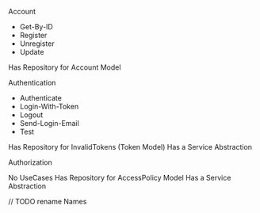 Account

- Get-By-ID
- Register
- Unregister
- Update

Has Repository for Account Model

Authentication

- Authenticate
- Login-With-Token
- Logout
- Send-Login-Email
- Test

Has Repository for InvalidTokens (Token Model)
Has a Service Abstraction

Authorization

No UseCases
Has Repository for AccessPolicy Model
Has a Service Abstraction

// TODO rename Names

